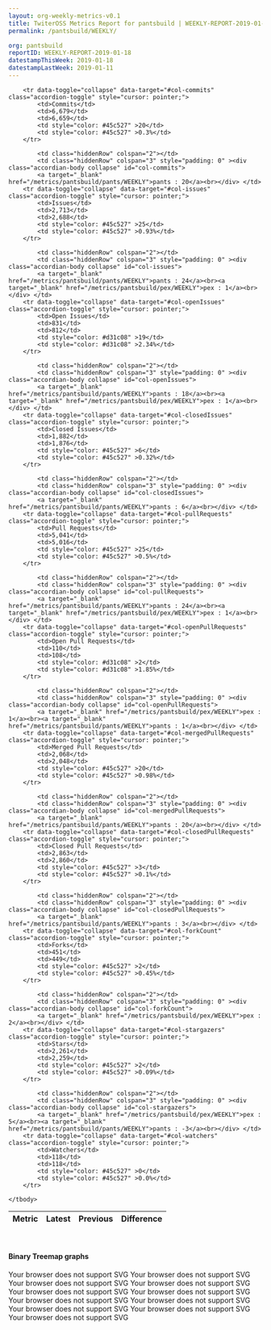 ```yaml
---
layout: org-weekly-metrics-v0.1
title: TwiterOSS Metrics Report for pantsbuild | WEEKLY-REPORT-2019-01-18
permalink: /pantsbuild/WEEKLY/

org: pantsbuild
reportID: WEEKLY-REPORT-2019-01-18
datestampThisWeek: 2019-01-18
datestampLastWeek: 2019-01-11
---
```



<table class="table table-condensed" style="border-collapse:collapse;">
    <thead>
    <tr>
        <th>Metric</th>
        <th>Latest</th>
        <th>Previous</th>
        <th colspan="2" style="text-align: center;">Difference</th>
    </tr>
    </thead>
    <tbody>

        <tr data-toggle="collapse" data-target="#col-commits" class="accordion-toggle" style="cursor: pointer;">
            <td>Commits</td>
            <td>6,679</td>
            <td>6,659</td>
            <td style="color: #45c527" >20</td>
            <td style="color: #45c527" >0.3%</td>
        </tr>
        
            <td class="hiddenRow" colspan="2"></td>
            <td class="hiddenRow" colspan="3" style="padding: 0" ><div class="accordian-body collapse" id="col-commits">
            <a target="_blank" href="/metrics/pantsbuild/pants/WEEKLY">pants : 20</a><br></div> </td>
        <tr data-toggle="collapse" data-target="#col-issues" class="accordion-toggle" style="cursor: pointer;">
            <td>Issues</td>
            <td>2,713</td>
            <td>2,688</td>
            <td style="color: #45c527" >25</td>
            <td style="color: #45c527" >0.93%</td>
        </tr>
        
            <td class="hiddenRow" colspan="2"></td>
            <td class="hiddenRow" colspan="3" style="padding: 0" ><div class="accordian-body collapse" id="col-issues">
            <a target="_blank" href="/metrics/pantsbuild/pants/WEEKLY">pants : 24</a><br><a target="_blank" href="/metrics/pantsbuild/pex/WEEKLY">pex : 1</a><br></div> </td>
        <tr data-toggle="collapse" data-target="#col-openIssues" class="accordion-toggle" style="cursor: pointer;">
            <td>Open Issues</td>
            <td>831</td>
            <td>812</td>
            <td style="color: #d31c08" >19</td>
            <td style="color: #d31c08" >2.34%</td>
        </tr>
        
            <td class="hiddenRow" colspan="2"></td>
            <td class="hiddenRow" colspan="3" style="padding: 0" ><div class="accordian-body collapse" id="col-openIssues">
            <a target="_blank" href="/metrics/pantsbuild/pants/WEEKLY">pants : 18</a><br><a target="_blank" href="/metrics/pantsbuild/pex/WEEKLY">pex : 1</a><br></div> </td>
        <tr data-toggle="collapse" data-target="#col-closedIssues" class="accordion-toggle" style="cursor: pointer;">
            <td>Closed Issues</td>
            <td>1,882</td>
            <td>1,876</td>
            <td style="color: #45c527" >6</td>
            <td style="color: #45c527" >0.32%</td>
        </tr>
        
            <td class="hiddenRow" colspan="2"></td>
            <td class="hiddenRow" colspan="3" style="padding: 0" ><div class="accordian-body collapse" id="col-closedIssues">
            <a target="_blank" href="/metrics/pantsbuild/pants/WEEKLY">pants : 6</a><br></div> </td>
        <tr data-toggle="collapse" data-target="#col-pullRequests" class="accordion-toggle" style="cursor: pointer;">
            <td>Pull Requests</td>
            <td>5,041</td>
            <td>5,016</td>
            <td style="color: #45c527" >25</td>
            <td style="color: #45c527" >0.5%</td>
        </tr>
        
            <td class="hiddenRow" colspan="2"></td>
            <td class="hiddenRow" colspan="3" style="padding: 0" ><div class="accordian-body collapse" id="col-pullRequests">
            <a target="_blank" href="/metrics/pantsbuild/pants/WEEKLY">pants : 24</a><br><a target="_blank" href="/metrics/pantsbuild/pex/WEEKLY">pex : 1</a><br></div> </td>
        <tr data-toggle="collapse" data-target="#col-openPullRequests" class="accordion-toggle" style="cursor: pointer;">
            <td>Open Pull Requests</td>
            <td>110</td>
            <td>108</td>
            <td style="color: #d31c08" >2</td>
            <td style="color: #d31c08" >1.85%</td>
        </tr>
        
            <td class="hiddenRow" colspan="2"></td>
            <td class="hiddenRow" colspan="3" style="padding: 0" ><div class="accordian-body collapse" id="col-openPullRequests">
            <a target="_blank" href="/metrics/pantsbuild/pex/WEEKLY">pex : 1</a><br><a target="_blank" href="/metrics/pantsbuild/pants/WEEKLY">pants : 1</a><br></div> </td>
        <tr data-toggle="collapse" data-target="#col-mergedPullRequests" class="accordion-toggle" style="cursor: pointer;">
            <td>Merged Pull Requests</td>
            <td>2,068</td>
            <td>2,048</td>
            <td style="color: #45c527" >20</td>
            <td style="color: #45c527" >0.98%</td>
        </tr>
        
            <td class="hiddenRow" colspan="2"></td>
            <td class="hiddenRow" colspan="3" style="padding: 0" ><div class="accordian-body collapse" id="col-mergedPullRequests">
            <a target="_blank" href="/metrics/pantsbuild/pants/WEEKLY">pants : 20</a><br></div> </td>
        <tr data-toggle="collapse" data-target="#col-closedPullRequests" class="accordion-toggle" style="cursor: pointer;">
            <td>Closed Pull Requests</td>
            <td>2,863</td>
            <td>2,860</td>
            <td style="color: #45c527" >3</td>
            <td style="color: #45c527" >0.1%</td>
        </tr>
        
            <td class="hiddenRow" colspan="2"></td>
            <td class="hiddenRow" colspan="3" style="padding: 0" ><div class="accordian-body collapse" id="col-closedPullRequests">
            <a target="_blank" href="/metrics/pantsbuild/pants/WEEKLY">pants : 3</a><br></div> </td>
        <tr data-toggle="collapse" data-target="#col-forkCount" class="accordion-toggle" style="cursor: pointer;">
            <td>Forks</td>
            <td>451</td>
            <td>449</td>
            <td style="color: #45c527" >2</td>
            <td style="color: #45c527" >0.45%</td>
        </tr>
        
            <td class="hiddenRow" colspan="2"></td>
            <td class="hiddenRow" colspan="3" style="padding: 0" ><div class="accordian-body collapse" id="col-forkCount">
            <a target="_blank" href="/metrics/pantsbuild/pex/WEEKLY">pex : 2</a><br></div> </td>
        <tr data-toggle="collapse" data-target="#col-stargazers" class="accordion-toggle" style="cursor: pointer;">
            <td>Stars</td>
            <td>2,261</td>
            <td>2,259</td>
            <td style="color: #45c527" >2</td>
            <td style="color: #45c527" >0.09%</td>
        </tr>
        
            <td class="hiddenRow" colspan="2"></td>
            <td class="hiddenRow" colspan="3" style="padding: 0" ><div class="accordian-body collapse" id="col-stargazers">
            <a target="_blank" href="/metrics/pantsbuild/pex/WEEKLY">pex : 5</a><br><a target="_blank" href="/metrics/pantsbuild/pants/WEEKLY">pants : -3</a><br></div> </td>
        <tr data-toggle="collapse" data-target="#col-watchers" class="accordion-toggle" style="cursor: pointer;">
            <td>Watchers</td>
            <td>118</td>
            <td>118</td>
            <td style="color: #45c527" >0</td>
            <td style="color: #45c527" >0.0%</td>
        </tr>
        
    </tbody>
</table>
<div class="graph-container">
<br>
<h4>Binary Treemap graphs</h4>
<div class="row">
	<object class="cell" type="image/svg+xml" data="/metrics/graphs/pantsbuild/treemap_weekly_closedIssues.svg">
		Your browser does not support SVG
	</object>
	<object class="cell" type="image/svg+xml" data="/metrics/graphs/pantsbuild/treemap_weekly_forkCount.svg">
		Your browser does not support SVG
	</object>
	<object class="cell" type="image/svg+xml" data="/metrics/graphs/pantsbuild/treemap_weekly_issues.svg">
		Your browser does not support SVG
	</object>
	<object class="cell" type="image/svg+xml" data="/metrics/graphs/pantsbuild/treemap_weekly_openPullRequests.svg">
		Your browser does not support SVG
	</object>
	<object class="cell" type="image/svg+xml" data="/metrics/graphs/pantsbuild/treemap_weekly_openIssues.svg">
		Your browser does not support SVG
	</object>
	<object class="cell" type="image/svg+xml" data="/metrics/graphs/pantsbuild/treemap_weekly_mergedPullRequests.svg">
		Your browser does not support SVG
	</object>
	<object class="cell" type="image/svg+xml" data="/metrics/graphs/pantsbuild/treemap_weekly_closedPullRequests.svg">
		Your browser does not support SVG
	</object>
	<object class="cell" type="image/svg+xml" data="/metrics/graphs/pantsbuild/treemap_weekly_watchers.svg">
		Your browser does not support SVG
	</object>
	<object class="cell" type="image/svg+xml" data="/metrics/graphs/pantsbuild/treemap_weekly_commits.svg">
		Your browser does not support SVG
	</object>
	<object class="cell" type="image/svg+xml" data="/metrics/graphs/pantsbuild/treemap_weekly_pullRequests.svg">
		Your browser does not support SVG
	</object>
	<object class="cell" type="image/svg+xml" data="/metrics/graphs/pantsbuild/treemap_weekly_stargazers.svg">
		Your browser does not support SVG
	</object>
</div>
</div>
